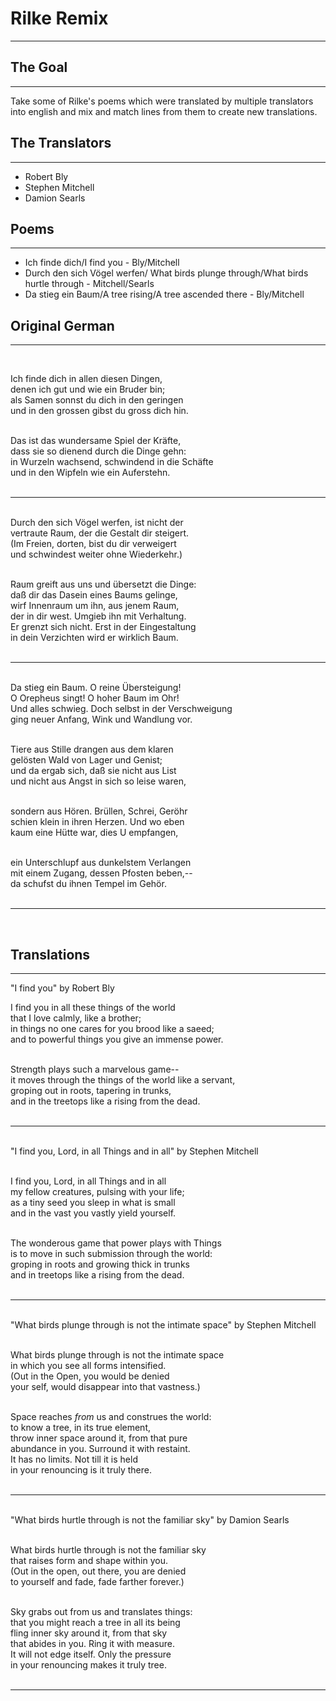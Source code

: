 # Rilke Remix
--------------
## The Goal
-------
Take some of Rilke's poems which were translated by multiple translators into english and mix and match lines from them to create new translations.

## The Translators
-------
- Robert Bly
- Stephen Mitchell
- Damion Searls

## Poems
-------
- Ich finde dich/I find you - Bly/Mitchell
- Durch den sich Vögel werfen/ What birds plunge through/What birds hurtle through - Mitchell/Searls
- Da stieg ein Baum/A tree rising/A tree ascended there - Bly/Mitchell

## Original German
-------
<br>

Ich finde dich in allen diesen Dingen,<br>
denen ich gut und wie ein Bruder bin;<br>
als Samen sonnst du dich in den geringen<br>
und in den grossen gibst du gross dich hin.<br><br>

Das ist das wundersame Spiel der Kräfte,<br>
dass sie so dienend durch die Dinge gehn:<br>
in Wurzeln wachsend, schwindend in die Schäfte<br>
und in den Wipfeln wie ein Auferstehn.<br><br>


-------
<br>
Durch den sich Vögel werfen, ist nicht der<br>
vertraute Raum, der die Gestalt dir steigert.<br>
(Im Freien, dorten, bist du dir verweigert<br>
und schwindest weiter ohne Wiederkehr.)<br><br>

Raum greift aus uns und übersetzt die Dinge:<br>
daß dir das Dasein eines Baums gelinge,<br>
wirf Innenraum um ihn, aus jenem Raum,<br>
der in dir west. Umgieb ihn mit Verhaltung.<br>
Er grenzt sich nicht. Erst in der Eingestaltung<br>
in dein Verzichten wird er wirklich Baum.<br><br>

-------
<br>
Da stieg ein Baum. O reine Übersteigung!<br>
O Orepheus singt! O hoher Baum im Ohr!<br>
Und alles schwieg. Doch selbst in der Verschweigung<br>
ging neuer Anfang, Wink und Wandlung vor.<br><br>

Tiere aus Stille drangen aus dem klaren<br>
gelösten Wald von Lager und Genist;<br>
und da ergab sich, daß sie nicht aus List<br>
und nicht aus Angst in sich so leise waren,<br><br>

sondern aus Hören. Brüllen, Schrei, Geröhr<br>
schien klein in ihren Herzen. Und wo eben<br>
kaum eine Hütte war, dies U empfangen,<br><br>

ein Unterschlupf aus dunkelstem Verlangen<br>
mit einem Zugang, dessen Pfosten beben,--<br>
da schufst du ihnen Tempel im Gehör.<br><br>

-------
<br>

## Translations
-------
"I find you" by Robert Bly<br>

I find you in all these things of the world<br>
that I love calmly, like a brother;<br>
in things no one cares for you brood like a saeed;<br>
and to powerful things you give an immense power.<br><br>

Strength plays such a marvelous game--<br>
it moves through the things of the world like a servant,<br>
groping out in roots, tapering in trunks,<br>
and in the treetops like a rising from the dead.<br><br>

-------
<br>
"I find you, Lord, in all Things and in all" by Stephen Mitchell<br><br>

I find you, Lord, in all Things and in all<br>
my fellow creatures, pulsing with your life;<br>
as a tiny seed you sleep in what is small<br>
and in the vast you vastly yield yourself.<br><br>

The wonderous game that power plays with Things<br>
is to move in such submission through the world:<br>
groping in roots and growing thick in trunks<br>
and in treetops like a rising from the dead.<br><br>

-------
<br>
"What birds plunge through is not the intimate space" by Stephen Mitchell <br><br>

What birds plunge through is not the intimate space<br>
in which you see all forms intensified.<br>
(Out in the Open, you would be denied<br>
your self, would disappear into that vastness.)<br><br>

Space reaches *from* us and construes the world:<br>
to know a tree, in its true element,<br>
throw inner space around it, from that pure<br>
abundance in you. Surround it with restaint.<br>
It has no limits. Not till it is held<br>
in your renouncing is it truly there.<br><br>

-------
<br>
"What birds hurtle through is not the familiar sky" by Damion Searls <br><br>

What birds hurtle through is not the familiar sky<br>
that raises form and shape within you.<br>
(Out in the open, out there, you are denied<br>
to yourself and fade, fade farther forever.)<br><br>

Sky grabs out from us and translates things:<br>
that you might reach a tree in all its being<br>
fling inner sky around it, from that sky<br>
that abides in you. Ring it with measure.<br>
It will not edge itself. Only the pressure<br>
in your renouncing makes it truly tree.<br><br>

-------
<br>
